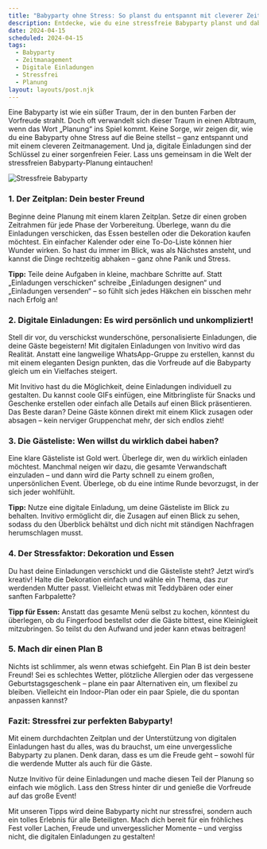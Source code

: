 ```yaml
---
title: "Babyparty ohne Stress: So planst du entspannt mit cleverer Zeitplanung und digitalen Einladungen"
description: Entdecke, wie du eine stressfreie Babyparty planst und dabei Zeitmanagement-Techniken einsetzt, um das Event zum vollen Erfolg zu machen – inklusive kreativen Ideen für digitale Einladungen.
date: 2024-04-15
scheduled: 2024-04-15
tags:
  - Babyparty
  - Zeitmanagement
  - Digitale Einladungen
  - Stressfrei
  - Planung
layout: layouts/post.njk
---
```


Eine Babyparty ist wie ein süßer Traum, der in den bunten Farben der Vorfreude strahlt. Doch oft verwandelt sich dieser Traum in einen Albtraum, wenn das Wort „Planung“ ins Spiel kommt. Keine Sorge, wir zeigen dir, wie du eine Babyparty ohne Stress auf die Beine stellst – ganz entspannt und mit einem cleveren Zeitmanagement. Und ja, digitale Einladungen sind der Schlüssel zu einer sorgenfreien Feier. Lass uns gemeinsam in die Welt der stressfreien Babyparty-Planung eintauchen!

![Stressfreie Babyparty](/img/babyparty-stressfrei.webp)

### 1. **Der Zeitplan: Dein bester Freund**

Beginne deine Planung mit einem klaren Zeitplan. Setze dir einen groben Zeitrahmen für jede Phase der Vorbereitung. Überlege, wann du die Einladungen verschicken, das Essen bestellen oder die Dekoration kaufen möchtest. Ein einfacher Kalender oder eine To-Do-Liste können hier Wunder wirken. So hast du immer im Blick, was als Nächstes ansteht, und kannst die Dinge rechtzeitig abhaken – ganz ohne Panik und Stress.

**Tipp:** Teile deine Aufgaben in kleine, machbare Schritte auf. Statt „Einladungen verschicken“ schreibe „Einladungen designen“ und „Einladungen versenden“ – so fühlt sich jedes Häkchen ein bisschen mehr nach Erfolg an!

### 2. **Digitale Einladungen: Es wird persönlich und unkompliziert!**

Stell dir vor, du verschickst wunderschöne, personalisierte Einladungen, die deine Gäste begeistern! Mit digitalen Einladungen von Invitivo wird das Realität. Anstatt eine langweilige WhatsApp-Gruppe zu erstellen, kannst du mit einem eleganten Design punkten, das die Vorfreude auf die Babyparty gleich um ein Vielfaches steigert.

Mit Invitivo hast du die Möglichkeit, deine Einladungen individuell zu gestalten. Du kannst coole GIFs einfügen, eine Mitbringliste für Snacks und Geschenke erstellen oder einfach alle Details auf einen Blick präsentieren. Das Beste daran? Deine Gäste können direkt mit einem Klick zusagen oder absagen – kein nerviger Gruppenchat mehr, der sich endlos zieht!

### 3. **Die Gästeliste: Wen willst du wirklich dabei haben?**

Eine klare Gästeliste ist Gold wert. Überlege dir, wen du wirklich einladen möchtest. Manchmal neigen wir dazu, die gesamte Verwandschaft einzuladen – und dann wird die Party schnell zu einem großen, unpersönlichen Event. Überlege, ob du eine intime Runde bevorzugst, in der sich jeder wohlfühlt. 

**Tipp:** Nutze eine digitale Einladung, um deine Gästeliste im Blick zu behalten. Invitivo ermöglicht dir, die Zusagen auf einen Blick zu sehen, sodass du den Überblick behältst und dich nicht mit ständigen Nachfragen herumschlagen musst.

### 4. **Der Stressfaktor: Dekoration und Essen**

Du hast deine Einladungen verschickt und die Gästeliste steht? Jetzt wird’s kreativ! Halte die Dekoration einfach und wähle ein Thema, das zur werdenden Mutter passt. Vielleicht etwas mit Teddybären oder einer sanften Farbpalette? 

**Tipp für Essen:** Anstatt das gesamte Menü selbst zu kochen, könntest du überlegen, ob du Fingerfood bestellst oder die Gäste bittest, eine Kleinigkeit mitzubringen. So teilst du den Aufwand und jeder kann etwas beitragen!

### 5. **Mach dir einen Plan B**

Nichts ist schlimmer, als wenn etwas schiefgeht. Ein Plan B ist dein bester Freund! Sei es schlechtes Wetter, plötzliche Allergien oder das vergessene Geburtstagsgeschenk – plane ein paar Alternativen ein, um flexibel zu bleiben. Vielleicht ein Indoor-Plan oder ein paar Spiele, die du spontan anpassen kannst?

### **Fazit: Stressfrei zur perfekten Babyparty!**

Mit einem durchdachten Zeitplan und der Unterstützung von digitalen Einladungen hast du alles, was du brauchst, um eine unvergessliche Babyparty zu planen. Denk daran, dass es um die Freude geht – sowohl für die werdende Mutter als auch für die Gäste. 

Nutze Invitivo für deine Einladungen und mache diesen Teil der Planung so einfach wie möglich. Lass den Stress hinter dir und genieße die Vorfreude auf das große Event! 

Mit unseren Tipps wird deine Babyparty nicht nur stressfrei, sondern auch ein tolles Erlebnis für alle Beteiligten. Mach dich bereit für ein fröhliches Fest voller Lachen, Freude und unvergesslicher Momente – und vergiss nicht, die digitalen Einladungen zu gestalten!
